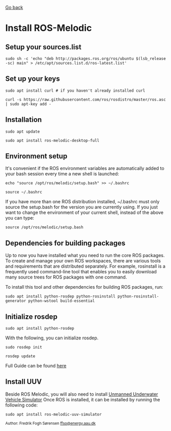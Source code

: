 [Go back](README.md)

# Install ROS-Melodic

## Setup your sources.list
`sudo sh -c 'echo "deb http://packages.ros.org/ros/ubuntu $(lsb_release -sc) main" > /etc/apt/sources.list.d/ros-latest.list'`

## Set up your keys
`sudo apt install curl # if you haven't already installed curl`

`curl -s https://raw.githubusercontent.com/ros/rosdistro/master/ros.asc | sudo apt-key add -`

## Installation
`sudo apt update`

`sudo apt install ros-melodic-desktop-full`

## Environment setup
It's convenient if the ROS environment variables are automatically added to your bash session every time a new shell is launched:

`echo "source /opt/ros/melodic/setup.bash" >> ~/.bashrc`

`source ~/.bashrc`


If you have more than one ROS distribution installed, ~/.bashrc must only source the setup.bash for the version you are currently using.
If you just want to change the environment of your current shell, instead of the above you can type:

`source /opt/ros/melodic/setup.bash`

## Dependencies for building packages
Up to now you have installed what you need to run the core ROS packages. To create and manage your own ROS workspaces, there are various tools and requirements that are distributed separately. For example, rosinstall is a frequently used command-line tool that enables you to easily download many source trees for ROS packages with one command.

To install this tool and other dependencies for building ROS packages, run: 

`sudo apt install python-rosdep python-rosinstall python-rosinstall-generator python-wstool build-essential`

## Initialize rosdep
`sudo apt install python-rosdep`

With the following, you can initialize rosdep. 

`sudo rosdep init`

`rosdep update`

Full Guide can be found [here](http://wiki.ros.org/melodic/Installation/Ubuntu "ROS melodic")

## Install UUV

Beside ROS Melodic, you will also need to install [Unmanned Underwater Vehicle Simulator](https://uuvsimulator.github.io/)
Once ROS is installed, it can be installed by running the following code:

`sudo apt install ros-melodic-uuv-simulator`

<sub>Author: Fredrik Fogh Sørensen [ffso@energy.aau.dk](mailto:ffso@energy.aau.dk)</sub>
